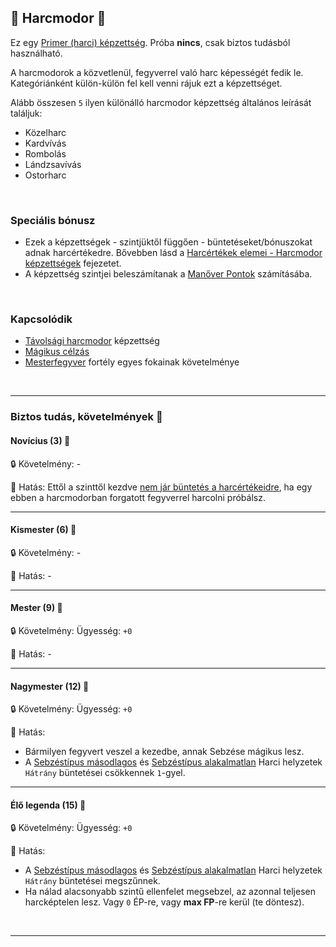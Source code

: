 ## 🔵 Harcmodor 🔁

Ez egy [Primer (harci) képzettség](../017_primer_szekunder_ismeretek.md). Próba **nincs**, csak biztos tudásból használható.

A harcmodorok a közvetlenül, fegyverrel való harc képességét fedik le. Kategóriánként külön-külön fel kell venni rájuk ezt a képzettséget.

Alább összesen `5` ilyen különálló harcmodor képzettség általános leírását találjuk:
- Közelharc
- Kardvívás
- Rombolás
- Lándzsavívás
- Ostorharc

<br />

### Speciális bónusz

- Ezek a képzettségek - szintjüktől függően - büntetéseket/bónuszokat adnak harcértékedre. Bővebben lásd a [Harcértékek elemei - Harcmodor képzettségek](../062_02_harcmodor_kepzettsegek_es_bonuszaik.md) fejezetet.
- A képzettség szintjei beleszámítanak a [Manőver Pontok](../066_02_manover_pontok.md) számításába.

<br />

### Kapcsolódik

- [Távolsági harcmodor](tavolsagi_harcmodor.md) képzettség
- [Mágikus célzás](magikus_celzas.md)
- [Mesterfegyver](../fortelyok.harci/mesterfegyver.md) fortély egyes fokainak követelménye

<br />

---
### Biztos tudás, követelmények 📖

#### Novícius (3) 📖

🔒 Követelmény: -

🌟 Hatás: Ettől a szinttől kezdve [nem jár büntetés a harcértékeidre](../062_02_harcmodor_kepzettsegek_es_bonuszaik.md), ha egy ebben a harcmodorban forgatott fegyverrel harcolni próbálsz.

---
#### Kismester (6) 📖

🔒 Követelmény: -

🌟 Hatás: -

---
#### Mester (9) 📖

🔒 Követelmény: Ügyesség: `+0`

🌟 Hatás: -

---
#### Nagymester (12) 📖

🔒 Követelmény: Ügyesség: `+0`

🌟 Hatás:
- Bármilyen fegyvert veszel a kezedbe, annak Sebzése mágikus lesz.
- A [Sebzéstípus másodlagos](../065_01_harci_helyzetek.md#sebz%C3%A9st%C3%ADpus-m%C3%A1sodlagos) és [Sebzéstípus alakalmatlan](../065_01_harci_helyzetek.md#sebz%C3%A9st%C3%ADpus-alkalmatlan) Harci helyzetek `Hátrány` büntetései csökkennek `1`-gyel.

---
#### Élő legenda (15) 📖

🔒 Követelmény: Ügyesség: `+0`

🌟 Hatás:
- A [Sebzéstípus másodlagos](../065_01_harci_helyzetek.md#sebz%C3%A9st%C3%ADpus-m%C3%A1sodlagos) és [Sebzéstípus alakalmatlan](../065_01_harci_helyzetek.md#sebz%C3%A9st%C3%ADpus-alkalmatlan) Harci helyzetek `Hátrány` büntetései megszűnnek.
- Ha nálad alacsonyabb szintű ellenfelet megsebzel, az azonnal teljesen harcképtelen lesz. Vagy `0` ÉP-re, vagy **max FP**-re kerül (te döntesz).

<br />

---
